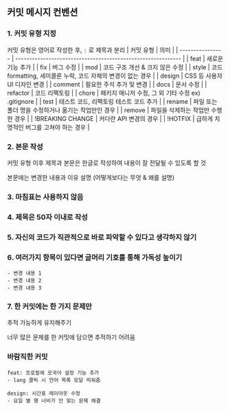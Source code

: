 ## 커밋 메시지 컨벤션

### 1. 커밋 유형 지정

커밋 유형은 영어로 작성한 후, `:` 로 제목과 분리
| 커밋 유형 | 의미 |
| ---------------- | ------------------------------------------------------------ |
| feat | 새로운 기능 추가 |
| fix | 버그 수정 |
| mod | 코드 구조 개선 & 크지 않은 수정 |
| style | 코드 formatting, 세미콜론 누락, 코드 자체의 변경이 없는 경우 |
| design | CSS 등 사용자 UI 디자인 변경 |
| comment | 필요한 주석 추가 및 변경 |
| docs | 문서 수정 |
| refactor | 코드 리팩토링 |
| chore | 패키지 매니저 수정, 그 외 기타 수정 ex) .gitignore |
| test | 테스트 코드, 리팩토링 테스트 코드 추가 |
| rename | 파일 또는 폴더 명을 수정하거나 옮기는 작업만인 경우 |
| remove | 파일을 삭제하는 작업만 수행한 경우 |
| !BREAKING CHANGE | 커다란 API 변경의 경우 |
| !HOTFIX | 급하게 치명적인 버그를 고쳐야 하는 경우 |

### 2. 본문 작성

커밋 유형 이후 제목과 본문은 한글로 작성하여 내용이 잘 전달될 수 있도록 할 것

본문에는 변경한 내용과 이유 설명 (어떻게보다는 무엇 & 왜를 설명)

### 3. 마침표는 사용하지 않음

### 4. 제목은 50자 이내로 작성

### 5. 자신의 코드가 직관적으로 바로 파악할 수 있다고 생각하지 않기

### 6. 여러가지 항목이 있다면 글머리 기호를 통해 가독성 높이기

```
- 변경 내용 1
- 변경 내용 2
- 변경 내용 3
```

### 7. 한 커밋에는 한 가지 문제만

추적 가능하게 유지해주기

너무 많은 문제를 한 커밋에 담으면 추적하기 어려움

### 바람직한 커밋

```
feat: 프로필에 모국어 설정 기능 추가
- lang 클릭 시 언어 목록 모달 띄워줌

design: 시간표 레이아웃 수정
- 요일 별 행 너비가 안 맞는 문제 해결
```
